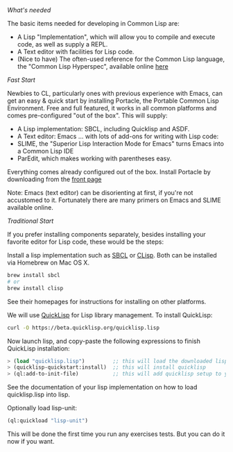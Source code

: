 *What's needed*

The basic items needed for developing in Common Lisp are:

- A Lisp "Implementation", which will allow you to compile and execute code, as well as supply a REPL.
- A Text editor with facilities for Lisp code. 
- (Nice to have) The often-used reference for the Common Lisp language, the "Common Lisp Hyperspec", available online [here](http://www.lispworks.com/documentation/HyperSpec/Front/Contents.htm)

*Fast Start*

Newbies to CL, particularly ones with previous experience with Emacs, can get an easy & quick start by installing Portacle, the Portable Common Lisp Environment. Free and full featured, it works in all common platforms and comes pre-configured "out of the box". This will supply:

- A Lisp implementation: SBCL, including Quicklisp and ASDF.
- A Text editor: Emacs
... with lots of add-ons for writing with Lisp code: 
- SLIME, the "Superior Lisp Interaction Mode for Emacs" turns Emacs into a Common Lisp IDE
- ParEdit, which makes working with parentheses easy. 

Everything comes already configured out of the box. Install Portacle by downloading from the [front page](https://portacle.github.io/)

Note: Emacs (text editor) can be disorienting at first, if you're not accustomed to it. Fortunately there are many primers on Emacs and SLIME available online. 

*Traditional Start*

If you prefer installing components separately, besides installing your favorite editor for Lisp code, these would be the steps:

Install a lisp implementation such as [SBCL](http://www.sbcl.org/)
or [CLisp](http://clisp.org/). Both can be installed via Homebrew on
Mac OS X.

```bash
brew install sbcl
# or
brew install clisp
```

See their homepages for instructions for installing on other
platforms.

We will use [QuickLisp](http://www.quicklisp.org/beta/#installation) for Lisp library management. To install QuickLisp: 

```bash
curl -O https://beta.quicklisp.org/quicklisp.lisp
```

Now launch lisp, and copy-paste the following expressions to finish QuickLisp installation:

```lisp
> (load "quicklisp.lisp")         ;; this will load the downloaded lisp file
> (quicklisp-quickstart:install)  ;; this will install quicklisp
> (ql:add-to-init-file)           ;; this will add quicklisp setup to your init file (recommended)
```

See the documentation of your lisp implementation on how to load quicklisp.lisp into lisp.

Optionally load lisp-unit:

```lisp
(ql:quickload "lisp-unit")
```

This will be done the first time you run any exercises tests. But you
can do it now if you want.
